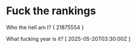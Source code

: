 # Fuck the rankings

Who the hell am I?
{ 21875554 }

What fucking year is it?
[ 2025-05-20T03:30:00Z ]

